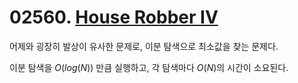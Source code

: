 # 02560. [House Robber IV](./02560.cpp)

어제와 굉장히 발상이 유사한 문제로, 이분 탐색으로 최소값을 찾는 문제다.

이분 탐색을 $O(log(N))$ 만큼 실행하고, 각 탐색마다 $O(N)$의 시간이 소요된다.

